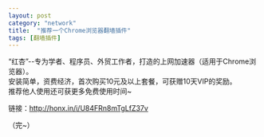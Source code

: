 ```yaml
---
layout: post
category: "network"
title:  "推荐一个Chrome浏览器翻墙插件"
tags: [翻墙插件]
---
```

“红杏”--专为学者、程序员、外贸工作者，打造的上网加速器（适用于Chrome浏览器）。  
安装简单，资费经济，首次购买10元及以上套餐，可获赠10天VIP的奖励。  
推荐他人使用还可获更多免费使用时间~   

链接：<http://honx.in/i/U84FRn8mTgLfZ37v>  

（完~）
